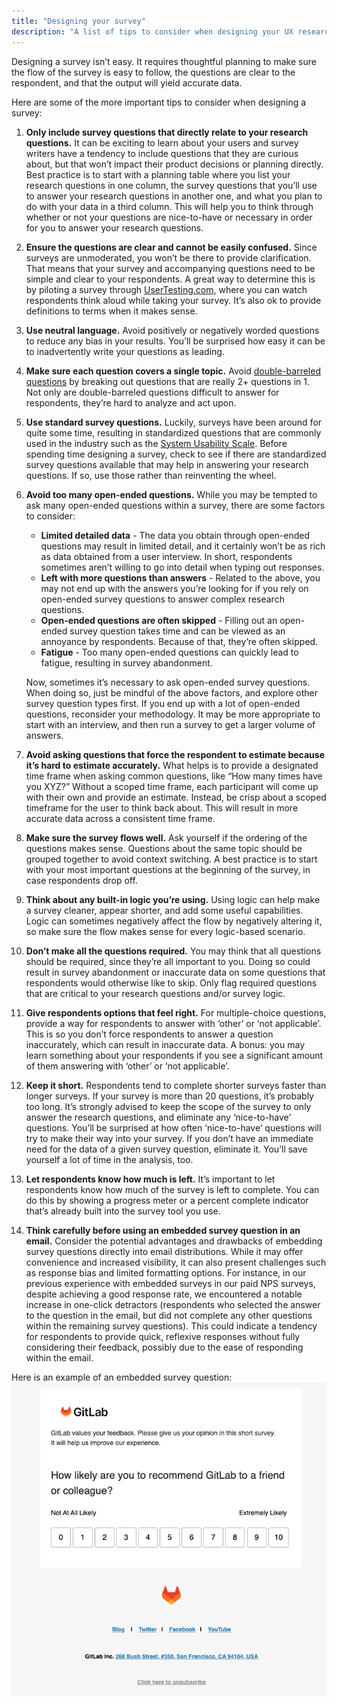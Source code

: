 ```yaml
---
title: "Designing your survey"
description: "A list of tips to consider when designing your UX research survey."
---
```


Designing a survey isn’t easy.  It requires thoughtful planning to make sure the flow of the survey is easy to follow, the questions are clear to the respondent, and that the output will yield accurate data.

Here are some of the more important tips to consider when designing a survey:

1. **Only include survey questions that directly relate to your research questions.** It can be exciting to learn about your users and survey writers have a tendency to include questions that they are curious about, but that won’t impact their product decisions or planning directly. Best practice is to start with a planning table where you list your research questions in one column, the survey questions that you’ll use to answer your research questions in another one, and what you plan to do with your data in a third column. This will help you to think through whether or not your questions are nice-to-have or necessary in order for you to answer your research questions.
1. **Ensure the questions are clear and cannot be easily confused.** Since surveys are unmoderated, you won’t be there to provide clarification.  That means that your survey and accompanying questions need to be simple and clear to your respondents.  A great way to determine this is by piloting a survey through [UserTesting.com](/handbook/product/ux/ux-research/unmoderated-testing/), where you can watch respondents think aloud while taking your survey. It’s also ok to provide definitions to terms when it makes sense.
1. **Use neutral language.** Avoid positively or negatively worded questions to reduce any bias in your results. You’ll be surprised how easy it can be to inadvertently write your questions as leading.
1. **Make sure each question covers a single topic.** Avoid [double-barreled questions](https://www.qualtrics.com/experience-management/research/double-barreled-question/) by breaking out questions that are really 2+ questions in 1. Not only are double-barreled questions difficult to answer for respondents, they’re hard to analyze and act upon.
1. **Use standard survey questions.** Luckily, surveys have been around for quite some time, resulting in standardized questions that are commonly used in the industry such as the [System Usability Scale](/handbook/product/ux/performance-indicators/system-usability-scale/). Before spending time designing a survey, check to see if there are standardized survey questions available that may help in answering your research questions. If so, use those rather than reinventing the wheel.
1. **Avoid too many open-ended questions.** While you may be tempted to ask many open-ended questions within a survey, there are some factors to consider:
     - **Limited detailed data** - The data you obtain through open-ended questions may result in limited detail, and it certainly won’t be as rich as data obtained from a user interview. In short, respondents sometimes aren’t willing to go into detail when typing out responses.
     - **Left with more questions than answers** - Related to the above, you may not end up with the answers you’re looking for if you rely on open-ended survey questions to answer complex research questions.
     - **Open-ended questions are often skipped** - Filling out an open-ended survey question takes time and can be viewed as an annoyance by respondents. Because of that, they’re often skipped.
     - **Fatigue** - Too many open-ended questions can quickly lead to fatigue, resulting in survey abandonment.

     Now, sometimes it’s necessary to ask open-ended survey questions.  When doing so, just be mindful of the above factors, and explore other survey question types first. If you end up with a lot of open-ended questions, reconsider your methodology. It may be more appropriate to start with an interview, and then run a survey to get a larger volume of answers.

1. **Avoid asking questions that force the respondent to estimate because it’s hard to estimate accurately.** What helps is to provide a designated time frame when asking common questions, like “How many times have you XYZ?” Without a scoped time frame, each participant will come up with their own and provide an estimate.  Instead, be crisp about a scoped timeframe for the user to think back about.  This will result in more accurate data across a consistent time frame.
1. **Make sure the survey flows well.** Ask yourself if the ordering of the questions makes sense.  Questions about the same topic should be grouped together to avoid context switching. A best practice is to start with your most important questions at the beginning of the survey, in case respondents drop off.
1. **Think about any built-in logic you’re using.** Using logic can help make a survey cleaner, appear shorter, and add some useful capabilities. Logic can sometimes negatively affect the flow by negatively altering it, so make sure the flow makes sense for every logic-based scenario.
1. **Don’t make all the questions required.** You may think that all questions should be required, since they’re all important to you.  Doing so could result in survey abandonment or inaccurate data on some questions that respondents would otherwise like to skip. Only flag required questions that are critical to your research questions and/or survey logic.
1. **Give respondents options that feel right.** For multiple-choice questions, provide a way for respondents to answer with ‘other’ or ‘not applicable’.  This is so you don’t force respondents to answer a question inaccurately, which can result in inaccurate data.  A bonus: you may learn something about your respondents if you see a significant amount of them answering with ‘other’ or ‘not applicable’.
1. **Keep it short.** Respondents tend to complete shorter surveys faster than longer surveys. If your survey is more than 20 questions, it’s probably too long. It’s strongly advised to keep the scope of the survey to only answer the research questions, and eliminate any ‘nice-to-have’ questions. You’ll be surprised at how often ‘nice-to-have’ questions will try to make their way into your survey.  If you don’t have an immediate need for the data of a given survey question, eliminate it. You’ll save yourself a lot of time in the analysis, too.
1. **Let respondents know how much is left.** It’s important to let respondents know how much of the survey is left to complete. You can do this by showing a progress meter or a percent complete indicator that’s already built into the survey tool you use.
1. **Think carefully before using an embedded survey question in an email.** Consider the potential advantages and drawbacks of embedding survey questions directly into email distributions. While it may offer convenience and increased visibility, it can also present challenges such as response bias and limited formatting options. For instance, in our previous experience with embedded surveys in our paid NPS surveys, despite achieving a good response rate, we encountered a notable increase in one-click detractors (respondents who selected the answer to the question in the email, but did not complete any other questions within the remaining survey questions). This could indicate a tendency for respondents to provide quick, reflexive responses without fully considering their feedback, possibly due to the ease of responding within the email. 

Here is an example of an embedded survey question:
![Example of an embedded survey question](NPS_Embedded_Survey_Question.png)
